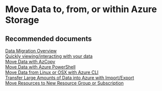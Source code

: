 <properties
	pageTitle="Move Data to, from, or within Azure Storage"
	description="Move Data to, from, or within Azure Storage"
	service="microsoft.classicstorage"
	resource="storageaccounts"
	authors="passaree"
	displayOrder="3"
	selfHelpType="resource"
	supportTopicIds="32551646,32551651,32551652,32551660,32551670"
	resourceTags=""
	productPesIds=""
	cloudEnvironments="public"
/>

# Move Data to, from, or within Azure Storage

## **Recommended documents**
[Data Migration Overview](https://azure.microsoft.com/documentation/articles/storage-moving-data/)<br>
[Quickly viewing/interacting with your data](https://azure.microsoft.com/documentation/articles/storage-explorers/)<br>
[Move Data with AzCopy](https://azure.microsoft.com/documentation/articles/storage-use-azcopy/)<br>
[Move Data with Azure PowerShell](https://azure.microsoft.com/documentation/articles/storage-powershell-guide-full/)<br>
[Move Data from Linux or OSX with Azure CLI](https://azure.microsoft.com/documentation/articles/storage-use-azcopy/)<br>
[Transfer Large Amounts of Data into Azure with Import/Export](https://azure.microsoft.com/documentation/articles/storage-import-export-service/)<br>
[Move Resources to New Resource Group or Subscription](https://azure.microsoft.com/documentation/articles/resource-group-move-resources/)
